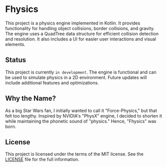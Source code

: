 # Fhysics

This project is a physics engine implemented in Kotlin. It provides functionality for handling object collisions, border collisions, and gravity. The engine uses a QuadTree data structure for efficient collision detection and resolution. It also includes a UI for easier user interactions and visual elements.

## Status

This project is currently `in development`. The engine is functional and can be used to simulate physics in a 2D environment. Future updates will include additional features and optimizations.

## Why the Name?

As a big Star Wars fan, I initially wanted to call it "Force-Physics," but that felt too lengthy. Inspired by NVIDIA's "PhysX" engine, I decided to shorten it while maintaining the phonetic sound of "physics." Hence, "Fhysics" was born.

## License

This project is licensed under the terms of the MIT license. See the [LICENSE](LICENSE) file for the full information.
